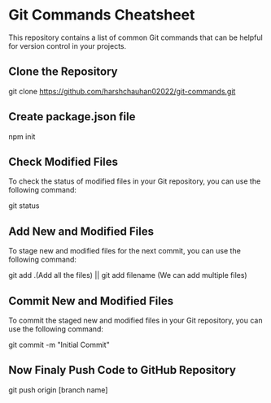 # Git Commands Cheatsheet
This repository contains a list of common Git commands that can be helpful for version control in your projects.

## Clone the Repository
git clone https://github.com/harshchauhan02022/git-commands.git

## Create package.json file
npm init

## Check Modified Files
To check the status of modified files in your Git repository, you can use the following command:

git status

## Add New and Modified Files
To stage new and modified files for the next commit, you can use the following command:

git add .(Add all the files) || git add filename (We can add multiple files)

## Commit New and Modified Files
To commit the staged new and modified files in your Git repository, you can use the following command:

git commit -m "Initial Commit"

## Now Finaly Push Code to GitHub Repository

git push origin [branch name]